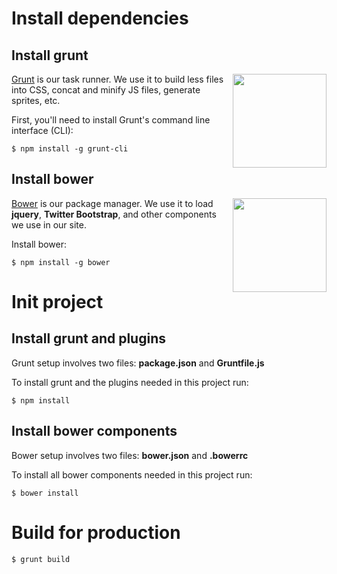 # Install dependencies

## Install grunt

<img align="right" height="150" src="http://gruntjs.com/img/grunt-logo.png">

[Grunt](http://gruntjs.com/getting-started) is our task runner. We use it to build less files into CSS, concat and minify JS files, generate sprites, etc.

First, you'll need to install Grunt's command line interface (CLI):

`$ npm install -g grunt-cli`

## Install bower

<img align="right" height="150" src="http://bower.io/img/bower-logo.png">

[Bower](http://bower.io/) is our package manager. We use it to load **jquery**, **Twitter Bootstrap**, and other components we use in our site.

Install bower:

`$ npm install -g bower`

# Init project

## Install grunt and plugins

Grunt setup involves two files: **package.json** and **Gruntfile.js**

To install grunt and the plugins needed in this project run:

`$ npm install`

## Install bower components

Bower setup involves two files: **bower.json** and **.bowerrc**

To install all bower components needed in this project run:

`$ bower install`

# Build for production

`$ grunt build`
